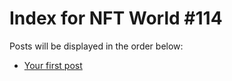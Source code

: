 # Index for NFT World #114
Posts will be displayed in the order below:

- [Your first post](./001-first.md)

